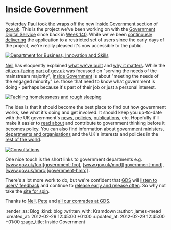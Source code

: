 Inside Government
=================

Yesterday [Paul took the wraps off][paul-password-removal] the new [Inside Government section][govuk-inside-government] of [gov.uk][govuk]. This is the project we've been working on with the [Government Digital Service][gds] since back in [Week 140][week-140]. While we've been [continously delivering][continuous-deployment] the application to a restricted set of users since the early days of the project, we're really pleased it's now accessible to the public.

[![Department for Business, Innovation and Skills][bis-thumbnail]][government-bis]

[Neil][neil-williams] has eloquently explained [what we've built][neil-blog-post-2] and [why it matters][neil-blog-post-1]. While the [citizen-facing part of gov.uk][govuk-beta-first-release] was focussed on "serving the needs of the mainstream majority", [Inside Government][govuk-inside-government] is about "meeting the needs of the engaged minority" i.e. those that need to know what government is doing - perhaps because it's part of their job or just a personal interest.

[![Tackling homelessness and rough sleeping][tackling-homelessness-thumbnail]][government-tackling-homelessness]

The idea is that it should become the best place to find out how government works, see what it's doing and get involved. It should keep you up-to-date with the UK government's [news][government-news], [policies][government-policies], [publications][government-publications], etc. Hopefully it'll make it easier to [read about][government-consultations] and contribute to government thinking before it becomes policy. You can also find information about [government ministers][government-ministers], [departments and organisations][government-departments] and the UK's interests and policies in the [rest of the world][government-world].

[![Consultations][consultations-thumbnail]][government-consultations]

One nice touch is the short links to government departments e.g. [www.gov.uk/fco][government-fco], [www.gov.uk/mod][government-mod], [www.gov.uk/hmrc][government-hmrc] .

There's a lot more work to do, but we're confident that [GDS][gds] will [listen to users' feedback][government-feedback] and continue to [release early and release often][release-early-release-often]. So why not take the [site for spin][govuk-inside-government].

Thanks to [Neil][neil-williams], [Pete][pete-herlihy] and [all our comrades at GDS][whitehall-contributors].

[paul-password-removal]: https://twitter.com/#!/tomskitomski/status/174605673743659010
[govuk-inside-government]: https://www.gov.uk/government
[govuk]: https://www.gov.uk/
[gds]: http://digital.cabinetoffice.gov.uk/
[week-140]: /week-140
[neil-williams]: https://twitter.com/#!/neillyneil
[neil-blog-post-1]: http://digital.cabinetoffice.gov.uk/2012/02/28/introducing-the-next-phase-of-the-gov-uk-beta/
[neil-blog-post-2]: http://digital.cabinetoffice.gov.uk/2012/02/28/inside-government-a-few-highlights/
[continuous-deployment]: http://www.startuplessonslearned.com/search/label/continuous%20deployment
[govuk-beta-first-release]: http://digital.cabinetoffice.gov.uk/2012/01/31/beta/
[government-news]: https://www.gov.uk/government/news-and-speeches
[government-policies]: https://www.gov.uk/government/policy-topics
[government-publications]: https://www.gov.uk/government/publications
[government-consultations]: https://www.gov.uk/government/consultations "Consultations"
[government-ministers]: https://www.gov.uk/government/ministers
[government-departments]: https://www.gov.uk/government/organisations
[government-world]: https://www.gov.uk/government/world
[release-early-release-often]: http://www.catb.org/~esr/writings/cathedral-bazaar/cathedral-bazaar/ar01s04.html
[government-feedback]: https://www.gov.uk/feedback
[government-fco]: https://www.gov.uk/fco
[government-mod]: https://www.gov.uk/mod
[government-hmrc]: https://www.gov.uk/hmrc
[government-bis]: https://www.gov.uk/bis "Department for Business, Innovation and Skills"
[government-tackling-homelessness]: https://www.gov.uk/government/policies/tackling-homelessness-and-rough-sleeping "Tackling homelessness and rough sleeping"
[bis-thumbnail]: /images/blog/bis.thumb.png
[consultations-thumbnail]: /images/blog/consultations.thumb.png
[tackling-homelessness-thumbnail]: /images/blog/tackling-homelessness-and-rough-sleeping.thumb.png
[whitehall-contributors]: https://github.com/alphagov/whitehall/contributors
[pete-herlihy]: https://twitter.com/#!/yahoo_pete

:render_as: Blog
:kind: blog
:written_with: Kramdown
:author: james-mead
:created_at: 2012-02-29 12:45:00 +01:00
:updated_at: 2012-02-29 12:45:00 +01:00
:page_title: Inside Government